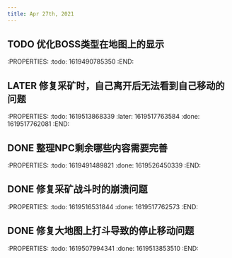 ```yaml
---
title: Apr 27th, 2021
---
```


## TODO 优化BOSS类型在地图上的显示
:PROPERTIES:
:todo: 1619490785350
:END:
## LATER 修复采矿时，自己离开后无法看到自己移动的问题
:PROPERTIES:
:todo: 1619513868339
:later: 1619517763584
:done: 1619517762081
:END:
## DONE 整理NPC剩余哪些内容需要完善
:PROPERTIES:
:todo: 1619491489821
:done: 1619526450339
:END:
## DONE 修复采矿战斗时的崩溃问题
:PROPERTIES:
:todo: 1619516531844
:done: 1619517762573
:END:
## DONE 修复大地图上打斗导致的停止移动问题
:PROPERTIES:
:todo: 1619507994341
:done: 1619513853510
:END: